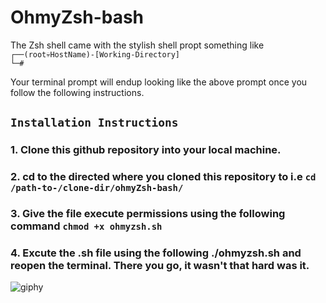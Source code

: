 # OhmyZsh-bash
The Zsh shell came with the stylish shell propt something like <br>
`┌──(root💀HostName)-[Working-Directory]` <br>
`└─# ` 

Your terminal prompt will endup looking like the above prompt once you follow the following instructions.
## `Installation Instructions` <br>
### 1. Clone this github repository into your local machine. <br>
### 2. cd to the directed where you cloned this repository to i.e `cd /path-to-/clone-dir/ohmyZsh-bash/` <br>
### 3. Give the file execute permissions using the following command `chmod +x ohmyzsh.sh`
### 4. Excute the .sh file using the following ./ohmyzsh.sh and reopen the terminal. There you go, it wasn't that hard was it.

![giphy](https://media.giphy.com/media/TdfyKrN7HGTIY/giphy.gif)
